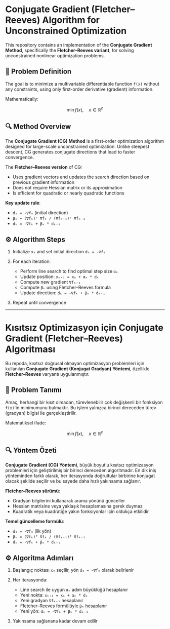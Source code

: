# Conjugate Gradient (Fletcher–Reeves) Algorithm for Unconstrained Optimization

This repository contains an implementation of the **Conjugate Gradient Method**, specifically the **Fletcher–Reeves variant**, for solving unconstrained nonlinear optimization problems.

## 📌 Problem Definition

The goal is to minimize a multivariable differentiable function `f(x)` without any constraints, using only first-order derivative (gradient) information.

Mathematically:

```math
\min f(x), \quad x \in \mathbb{R}^n
````

## 🔍 Method Overview

The **Conjugate Gradient (CG) Method** is a first-order optimization algorithm designed for large-scale unconstrained optimization. Unlike steepest descent, CG generates conjugate directions that lead to faster convergence.

The **Fletcher–Reeves version** of CG:

* Uses gradient vectors and updates the search direction based on previous gradient information
* Does not require Hessian matrix or its approximation
* Is efficient for quadratic or nearly quadratic functions

**Key update rule**:

* `d₀ = -∇f₀` (initial direction)
* `βₖ = (∇fₖ)ᵀ ∇fₖ / (∇fₖ₋₁)ᵀ ∇fₖ₋₁`
* `dₖ = -∇fₖ + βₖ * dₖ₋₁`

## ⚙️ Algorithm Steps

1. Initialize `x₀` and set initial direction `d₀ = -∇f₀`
2. For each iteration:

   * Perform line search to find optimal step size `αₖ`
   * Update position: `xₖ₊₁ = xₖ + αₖ * dₖ`
   * Compute new gradient `∇fₖ₊₁`
   * Compute `βₖ` using Fletcher–Reeves formula
   * Update direction: `dₖ = -∇fₖ + βₖ * dₖ₋₁`
3. Repeat until convergence

---

# Kısıtsız Optimizasyon için Conjugate Gradient (Fletcher–Reeves) Algoritması

Bu repoda, kısıtsız doğrusal olmayan optimizasyon problemleri için kullanılan **Conjugate Gradient (Konjugat Gradyan) Yöntemi**, özellikle **Fletcher–Reeves** varyantı uygulanmıştır.

## 📌 Problem Tanımı

Amaç, herhangi bir kısıt olmadan, türevlenebilir çok değişkenli bir fonksiyon `f(x)`'in minimumunu bulmaktır. Bu işlem yalnızca birinci dereceden türev (gradyan) bilgisi ile gerçekleştirilir.

Matematiksel ifade:

```math
\min f(x), \quad x \in \mathbb{R}^n
```

## 🔍 Yöntem Özeti

**Conjugate Gradient (CG) Yöntemi**, büyük boyutlu kısıtsız optimizasyon problemleri için geliştirilmiş bir birinci dereceden algoritmadır. En dik iniş yönteminden farklı olarak, her iterasyonda doğrultular birbirine konjugat olacak şekilde seçilir ve bu sayede daha hızlı yakınsama sağlanır.

**Fletcher–Reeves sürümü**:

* Gradyan bilgilerini kullanarak arama yönünü günceller
* Hessian matrisine veya yaklaşık hesaplamasına gerek duymaz
* Kuadratik veya kuadratiğe yakın fonksiyonlar için oldukça etkilidir

**Temel güncelleme formülü**:

* `d₀ = -∇f₀` (ilk yön)
* `βₖ = (∇fₖ)ᵀ ∇fₖ / (∇fₖ₋₁)ᵀ ∇fₖ₋₁`
* `dₖ = -∇fₖ + βₖ * dₖ₋₁`

## ⚙️ Algoritma Adımları

1. Başlangıç noktası `x₀` seçilir, yön `d₀ = -∇f₀` olarak belirlenir
2. Her iterasyonda:

   * Line search ile uygun `αₖ` adım büyüklüğü hesaplanır
   * Yeni nokta: `xₖ₊₁ = xₖ + αₖ * dₖ`
   * Yeni gradyan `∇fₖ₊₁` hesaplanır
   * Fletcher–Reeves formülüyle `βₖ` hesaplanır
   * Yeni yön: `dₖ = -∇fₖ + βₖ * dₖ₋₁`
3. Yakınsama sağlanana kadar devam edilir
